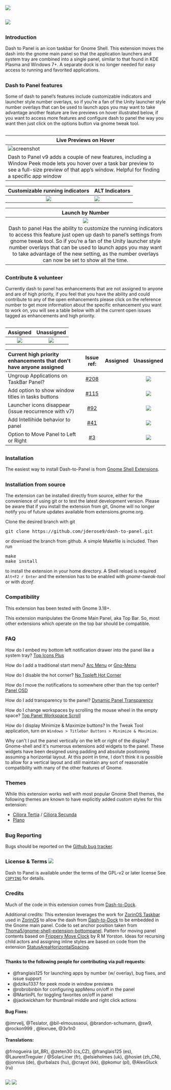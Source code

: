  ![](https://github.com/LinxGem33/Neon/blob/master/artwork/dash-to-dock-wide-banner2.png?raw=true)
##
![](https://github.com/LinxGem33/Neon/blob/master/artwork/dtp-new-main-pic.png?raw=true)

## 
### Introduction

Dash to Panel is an icon taskbar for Gnome Shell. This extension moves the dash into the gnome main panel so that the application launchers and system tray are combined into a single panel, similar to that found in KDE Plasma and Windows 7+. A separate dock is no longer needed for easy access to running and favorited applications.
##
### Dash to Panel features

Some of dash to panel’s features include customizable indicators and launcher style number overlays, so if you’re a fan of the Unity launcher style number overlays that can be used to launch apps you may want to take advantage another feature are live previews on hover illustrated below, if you want to access more features and configure dash to panel the way you want then just click on the options button via gnome tweak tool.

##

|Live Previews on Hover|
|-----|
|![screenshot](https://github.com/LinxGem33/Neon/blob/master/artwork/previews.gif?raw=true)|
|Dash to Panel v9 adds a couple of new features, including a Window Peek mode lets you hover over a task bar preview to see a full-size preview of that app’s window. Helpful for finding a specific app window|

|Customizable running indicators|ALT Indicators|
|:-----:|-----|
|![](https://github.com/LinxGem33/Neon/blob/master/artwork/indicators.png?raw=true)|![](https://github.com/LinxGem33/Neon/blob/master/artwork/indicators.svg3.png?raw=true)|

|Launch by Number|
|:-----:|
|![](https://github.com/LinxGem33/Neon/blob/master/artwork/indicators-num.png?raw=true)|
|Dash to panel Has the ability to customize the running indicators to access this feature just open up dash to panel’s settings from gnome tweak tool. So if you’re a fan of the Unity launcher style number overlays that can be used to launch apps you may want to take advantage of the new setting, as the number overlays can now be set to show all the time.|

##
### Contribute & volunteer

Currently dash to panel has enhancements that are not assigned to anyone and are of high priority, if you feel that you have the ability and could contribute to any of the open enhancements please click on the reference number to get more information about the specific enhancement you want to work on, you will see a table below with all the current open issues tagged as enhancements and high priority.
##
|Assigned|Unassigned|
|:-----:|:-----:|
|![](https://github.com/LinxGem33/Neon/blob/master/artwork/done.svg.png?raw=true)|![](https://github.com/LinxGem33/Neon/blob/master/artwork/planned.svg.png?raw=true)|

|Current high priority enhancements that don't have anyone assigned|Issue ref:|Assigned|Unassigned|
|:-----|:-----:|:-----:|:-----:|
| Ungroup Applications on TaskBar Panel? |[#208](https://github.com/jderose9/dash-to-panel/issues/208)| |![](https://github.com/LinxGem33/Neon/blob/master/artwork/planned.svg.png?raw=true)|
| Add option to show window titles in tasks buttons |[#115](https://github.com/jderose9/dash-to-panel/issues/115)| |![](https://github.com/LinxGem33/Neon/blob/master/artwork/planned.svg.png?raw=true)|
| Launcher icons disappear (issue reocurrence with v7) |[#92](https://github.com/jderose9/dash-to-panel/issues/92)| |![](https://github.com/LinxGem33/Neon/blob/master/artwork/planned.svg.png?raw=true)|
| Add Intellihide behavior to panel |[#41](https://github.com/jderose9/dash-to-panel/issues/41)| |![](https://github.com/LinxGem33/Neon/blob/master/artwork/planned.svg.png?raw=true)|
| Option to Move Panel to Left or Right |[#3](https://github.com/jderose9/dash-to-panel/issues/3)| |![](https://github.com/LinxGem33/Neon/blob/master/artwork/planned.svg.png?raw=true)|

##
### Installation

The easiest way to install Dash-to-Panel is from [Gnome Shell Extensions](https://extensions.gnome.org/extension/1160/dash-to-panel/).

## 
### Installation from source

The extension can be installed directly from source, either for the convenience of using git or to test the latest development version. Please be aware that if you install the extension from git, Gnome will no longer notify you of future updates available from extensions.gnome.org.

Clone the desired branch with git
<pre>git clone https://github.com/jderose9/dash-to-panel.git</pre>
or download the branch from github. A simple Makefile is included. Then run
<pre>make
make install
</pre>
to install the extension in your home directory. A Shell reload is required <code>Alt+F2 r Enter</code> and the extension has to be enabled  with *gnome-tweak-tool* or with *dconf*.

## 
### Compatibility

This extension has been tested with Gnome 3.18+.

This extension manipulates the Gnome Main Panel, aka Top Bar. So, most other extensions which operate on the top bar should be compatible.

## 
### FAQ

How do I embed my bottom left notification drawer into the panel like a system tray? [Top Icons Plus](https://extensions.gnome.org/extension/1031/topicons)

How do I add a traditional start menu? [Arc Menu](https://extensions.gnome.org/extension/1228/arc-menu/) or [Gno-Menu](https://extensions.gnome.org/extension/608/gnomenu/)

How do I disable the hot corner? [No Topleft Hot Corner](https://extensions.gnome.org/extension/118/no-topleft-hot-corner)

How do I move the notifications to somewhere other than the top center? [Panel OSD](https://extensions.gnome.org/extension/708/panel-osd)

How do I add transparency to the panel? [Dynamic Panel Transparency](https://extensions.gnome.org/extension/1011/dynamic-panel-transparency/)

How do I change workspaces by scrolling the mouse wheel in the empty space? [Top Panel Workspace Scroll](https://extensions.gnome.org/extension/701/top-panel-workspace-scroll/)

How do I display Minimize & Maximize buttons? In the Tweak Tool application, turn on `Windows > Titlebar Buttons > Minimize & Maximize`.

Why can't I put the panel vertically on the left or right of the display? Gnome-shell and it's numerous extensions add widgets to the panel. These widgets have been designed using padding and absolute positioning assuming a horizontal layout. At this point in time, I don't think it is possible to allow for a vertical layout and still maintain any sort of reasonable compatibility with many of the other features of Gnome.

## 
### Themes
While this extension works well with most popular Gnome Shell themes, the following themes are known to have explicitly added custom styles for this extension:
- [Ciliora Tertia](https://github.com/zagortenay333/ciliora-tertia-shell) / [Ciliora Secunda](https://github.com/zagortenay333/ciliora-secunda-shell)
- [Plano](https://github.com/lassekongo83/plano-theme)

## 
### Bug Reporting

Bugs should be reported on the [Github bug tracker](https://github.com/jderose9/dash-to-panel/issues).

## 
### License & Terms ![](https://github.com/LinxGem33/IP-Finder/blob/master/screens/Copyleft-16.png?raw=true)

Dash to Panel is available under the terms of the GPL-v2 or later license See [`COPYING`](https://github.com/jderose9/dash-to-panel/blob/master/COPYING) for details.

## 
### Credits

Much of the code in this extension comes from [Dash-to-Dock](https://micheleg.github.io/dash-to-dock/index.html).

Additional credits: This extension leverages the work for [ZorinOS Taskbar](https://github.com/ZorinOS/zorin-taskbar) used in [ZorinOS](https://zorinos.com/) to allow the dash from [Dash-to-Dock](https://micheleg.github.io/dash-to-dock/index.html) to be embedded in the Gnome main panel.
Code to set anchor position taken from [Thoma5/gnome-shell-extension-bottompanel](https://github.com/Thoma5/gnome-shell-extension-bottompanel).
Pattern for moving panel contents based on [Frippery Move Clock](http://frippery.org/extensions/) by R M Yorston.
Ideas for recursing child actors and assigning inline styles are based on code from the extension [StatusAreaHorizontalSpacing](https://bitbucket.org/mathematicalcoffee/status-area-horizontal-spacing-gnome-shell-extension).
##

#### Thanks to the following people for contributing via pull requests:

- @franglais125 for launching apps by number (w/ overlay), bug fixes, and issue support
- @dziku1337 for peek mode in window previews
- @robrobinbin for configuring appMenu on/off in the panel
- @MartinPL for toggling favorites on/off in panel
- @jackwickham for thumbnail middle and right click actions

#### Bug Fixes: 
@imrvelj, @Teslator, @bil-elmoussaoui, @brandon-schumann, @sw9, @rockon999 , @lexruee, @3v1n0

#### Translations: 
@frnogueira (pt_BR), @zeten30 (cs_CZ), @franglais125 (es), @LaurentTreguier / @SolarLiner (fr), @elsieholmes (uk), @hosiet (zh\_CN), @jonnius (de), @urbalazs (hu), @crayxt (kk), @pkomur (pl), @AlexGluck (ru)
##
 ![](https://img.shields.io/badge/Language-JavaScript-yellow.svg) ![](https://img.shields.io/badge/Licence-GPL--2.0-blue.svg)
